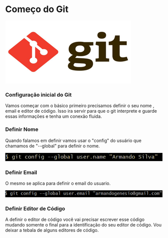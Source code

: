 <h1> Começo do Git </h1>

<img src="Imagens De Ilustração/Git Logo.jpeg" width="400px  " height="200px">

<h3> Configuração inicial do Git</h3>

<p>Vamos começar com o básico primeiro precisamos definir o seu nome , email e editor de código. Isso ira servir para que o git interprete e guarde essas informações e tenha um conexão fluida.</p>

<h3>Definir Nome</h3>
<p>Quando falamos em definir vamos usar o "config" do usuário que chamamos de "--global" para definir o nome.</p>
<img src="Imagens De Ilustração/Configurando_git_name.png" padding-left="100px" width="500px">

<h3>Definir Email</h3>
<p>O mesmo se aplica para definir o email do usuario.</p>
<img src="Imagens De Ilustração/Configurando_git_email.png"  width="500px">

<h3>Definir Editor de Código</h3>
<p>A definir o editor de código você vai precisar escrever esse código mudando somente o final para a identificação do seu editor de código. Vou deixar a tebala de alguns editores de código.</p>



